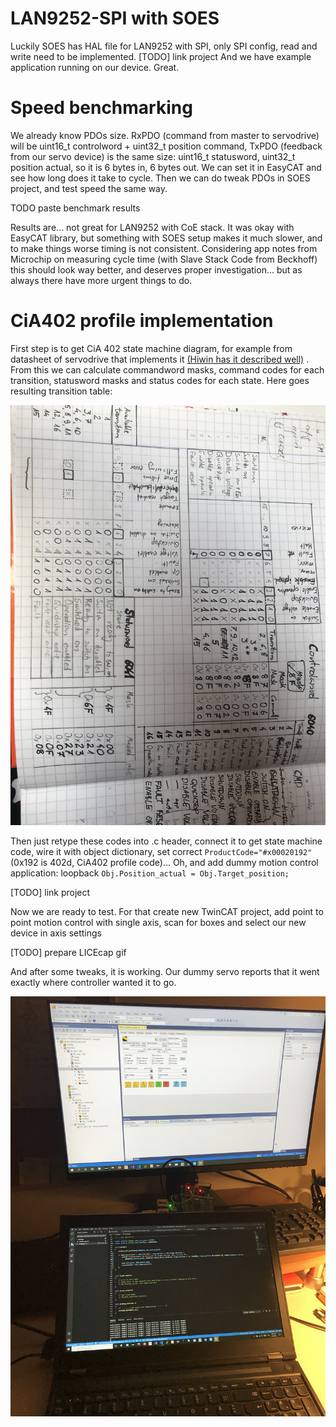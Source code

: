 # LAN9252-SPI with SOES

Luckily SOES has HAL file for LAN9252 with SPI, only SPI config, read and write need to be implemented.
[TODO] link project
And we have example application running on our device. Great.

# Speed benchmarking

We already know PDOs size. RxPDO (command from master to servodrive) will be uint16_t controlword + uint32_t position command, TxPDO (feedback from our servo device) is the same size: uint16_t statusword, uint32_t position actual, so it is 6 bytes in, 6 bytes out. We can set it in EasyCAT and see how long does it take to cycle. Then we can do tweak PDOs in SOES project, and test speed the same way.

TODO paste benchmark results

Results are... not great for LAN9252 with CoE stack. It was okay with EasyCAT library, but something with SOES setup makes it much slower, and to make things worse timing is not consistent. Considering app notes from Microchip on measuring cycle time (with Slave Stack Code from Beckhoff) this should look way better, and deserves proper investigation... but as always there have more urgent things to do.

# CiA402 profile implementation

First step is to get CiA 402 state machine diagram, for example from datasheet of servodrive that implements it [(Hiwin has it described well)](https://hiwin.us/wp-content/uploads/ethercat_drive_user_guide.pdf) . From this we can calculate commandword masks, command codes for each transition, statusword masks and status codes for each state. Here goes resulting transition table:

![cia402_transition_table](img/IMG_5067.JPG "CiA402 transition table")

Then just retype these codes into .c header, connect it to get state machine code, wire it with object dictionary, set correct `ProductCode="#x00020192"` (0x192 is 402d, CiA402 profile code)... Oh, and add dummy motion control application: loopback `Obj.Position_actual = Obj.Target_position;`

[TODO] link project

Now we are ready to test. For that create new TwinCAT project, add point to point motion control with single axis, scan for boxes and select our new device in axis settings

[TODO] prepare LICEcap gif

And after some tweaks, it is working. Our dummy servo reports that it went exactly where controller wanted it to go.

![cia402dummytwincat](img/IMG_4655.JPG "CiA402 loopback dummy works under TwinCAT")